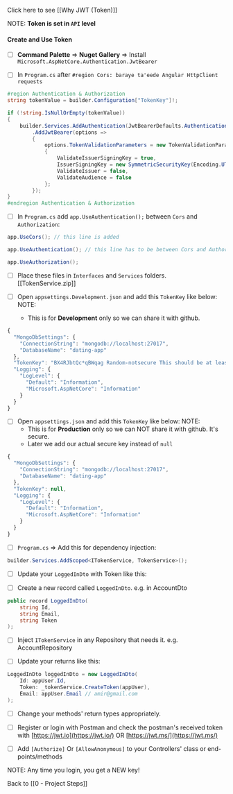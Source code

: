 Click here to see [[Why JWT (Token)]]

NOTE: **Token is set in `API` level**

#### Create and Use Token
- [ ] **Command Palette** => **Nuget Gallery** => Install `Microsoft.AspNetCore.Authentication.JwtBearer`

- [ ] In `Program.cs` after `#region Cors: baraye ta'eede Angular HttpClient requests`
```C#
#region Authentication & Authorization
string tokenValue = builder.Configuration["TokenKey"]!;

if (!string.IsNullOrEmpty(tokenValue))
{
    builder.Services.AddAuthentication(JwtBearerDefaults.AuthenticationScheme)
        .AddJwtBearer(options =>
        {
            options.TokenValidationParameters = new TokenValidationParameters
            {
                ValidateIssuerSigningKey = true,
                IssuerSigningKey = new SymmetricSecurityKey(Encoding.UTF8.GetBytes(tokenValue)),
                ValidateIssuer = false,
                ValidateAudience = false
            };
        });
}
#endregion Authentication & Authorization
```

- [ ] In `Program.cs` add `app.UseAuthentication();` between `Cors` and `Authorization`:
```C#
app.UseCors(); // this line is added

app.UseAuthentication(); // this line has to be between Cors and Authorization!

app.UseAuthorization();
```

- [ ] Place these files in `Interfaces` and `Services` folders. [[TokenService.zip]] 

- [ ] Open `appsettings.Development.json` and add this `TokenKey` like below:
	NOTE: 
	* This is for **Development** only so we can share it with github. 
```js
{
  "MongoDbSettings": {
    "ConnectionString": "mongodb://localhost:27017",
    "DatabaseName": "dating-app"
  },
  "TokenKey": "BX4RJbtQc*qBWqag Random-notsecure This should be at least 512 bytes",
  "Logging": {
    "LogLevel": {
      "Default": "Information",
      "Microsoft.AspNetCore": "Information"
    }
  }
}
```

- [ ] Open `appsettings.json` and add this `TokenKey` like below:
	NOTE: 
	* This is for **Production** only so we can NOT share it with github. It's secure. 
	* Later we add our actual secure key instead of `null`
```js
{
  "MongoDbSettings": {
    "ConnectionString": "mongodb://localhost:27017",
    "DatabaseName": "dating-app"
  },
  "TokenKey": null,
  "Logging": {
    "LogLevel": {
      "Default": "Information",
      "Microsoft.AspNetCore": "Information"
    }
  }
}
```

- [ ] `Program.cs` => Add this for dependency injection:
```c#
builder.Services.AddScoped<ITokenService, TokenService>();
```

- [ ] Update your `LoggedInDto` with Token like this:

- [ ] Create a new record called `LoggedInDto`. e.g. in AccountDto
```c#
public record LoggedInDto(
    string Id,
    string Email,
    string Token
);
```

- [ ] Inject `ITokenService` in any Repository that needs it. e.g. AccountRepository

- [ ] Update your returns like this:
```c#
LoggedInDto loggedInDto = new LoggedInDto(
	Id: appUser.Id,
	Token: _tokenService.CreateToken(appUser),
	Email: appUser.Email // amir@gmail.com
);
```

- [ ] Change your methods' return types appropriately. 

- [ ] Register or login with Postman and check the postman's received token with [https://jwt.io](https://jwt.io/) OR [https://jwt.ms/](https://jwt.ms/)

- [ ] Add `[Authorize]` Or `[AllowAnonymous]` to your Controllers' class or end-points/methods
	
NOTE: Any time you login, you get a NEW key!

Back to [[0 - Project Steps]]